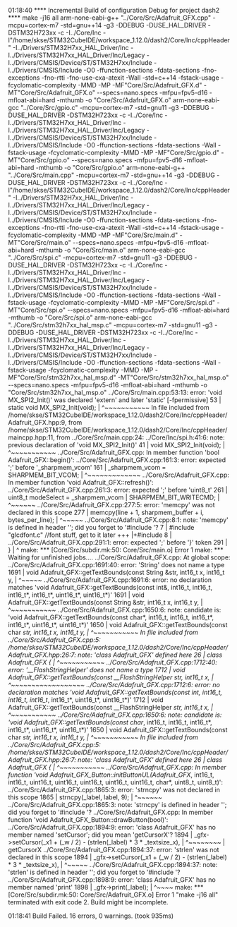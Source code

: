 01:18:40 **** Incremental Build of configuration Debug for project dash2 ****
make -j16 all 
arm-none-eabi-g++ "../Core/Src/Adafruit_GFX.cpp" -mcpu=cortex-m7 -std=gnu++14 -g3 -DDEBUG -DUSE_HAL_DRIVER -DSTM32H723xx -c -I../Core/Inc -I"/home/skse/STM32CubeIDE/workspace_1.12.0/dash2/Core/Inc/cppHeader" -I../Drivers/STM32H7xx_HAL_Driver/Inc -I../Drivers/STM32H7xx_HAL_Driver/Inc/Legacy -I../Drivers/CMSIS/Device/ST/STM32H7xx/Include -I../Drivers/CMSIS/Include -O0 -ffunction-sections -fdata-sections -fno-exceptions -fno-rtti -fno-use-cxa-atexit -Wall -std=c++14 -fstack-usage -fcyclomatic-complexity -MMD -MP -MF"Core/Src/Adafruit_GFX.d" -MT"Core/Src/Adafruit_GFX.o" --specs=nano.specs -mfpu=fpv5-d16 -mfloat-abi=hard -mthumb -o "Core/Src/Adafruit_GFX.o"
arm-none-eabi-gcc "../Core/Src/gpio.c" -mcpu=cortex-m7 -std=gnu11 -g3 -DDEBUG -DUSE_HAL_DRIVER -DSTM32H723xx -c -I../Core/Inc -I../Drivers/STM32H7xx_HAL_Driver/Inc -I../Drivers/STM32H7xx_HAL_Driver/Inc/Legacy -I../Drivers/CMSIS/Device/ST/STM32H7xx/Include -I../Drivers/CMSIS/Include -O0 -ffunction-sections -fdata-sections -Wall -fstack-usage -fcyclomatic-complexity -MMD -MP -MF"Core/Src/gpio.d" -MT"Core/Src/gpio.o" --specs=nano.specs -mfpu=fpv5-d16 -mfloat-abi=hard -mthumb -o "Core/Src/gpio.o"
arm-none-eabi-g++ "../Core/Src/main.cpp" -mcpu=cortex-m7 -std=gnu++14 -g3 -DDEBUG -DUSE_HAL_DRIVER -DSTM32H723xx -c -I../Core/Inc -I"/home/skse/STM32CubeIDE/workspace_1.12.0/dash2/Core/Inc/cppHeader" -I../Drivers/STM32H7xx_HAL_Driver/Inc -I../Drivers/STM32H7xx_HAL_Driver/Inc/Legacy -I../Drivers/CMSIS/Device/ST/STM32H7xx/Include -I../Drivers/CMSIS/Include -O0 -ffunction-sections -fdata-sections -fno-exceptions -fno-rtti -fno-use-cxa-atexit -Wall -std=c++14 -fstack-usage -fcyclomatic-complexity -MMD -MP -MF"Core/Src/main.d" -MT"Core/Src/main.o" --specs=nano.specs -mfpu=fpv5-d16 -mfloat-abi=hard -mthumb -o "Core/Src/main.o"
arm-none-eabi-gcc "../Core/Src/spi.c" -mcpu=cortex-m7 -std=gnu11 -g3 -DDEBUG -DUSE_HAL_DRIVER -DSTM32H723xx -c -I../Core/Inc -I../Drivers/STM32H7xx_HAL_Driver/Inc -I../Drivers/STM32H7xx_HAL_Driver/Inc/Legacy -I../Drivers/CMSIS/Device/ST/STM32H7xx/Include -I../Drivers/CMSIS/Include -O0 -ffunction-sections -fdata-sections -Wall -fstack-usage -fcyclomatic-complexity -MMD -MP -MF"Core/Src/spi.d" -MT"Core/Src/spi.o" --specs=nano.specs -mfpu=fpv5-d16 -mfloat-abi=hard -mthumb -o "Core/Src/spi.o"
arm-none-eabi-gcc "../Core/Src/stm32h7xx_hal_msp.c" -mcpu=cortex-m7 -std=gnu11 -g3 -DDEBUG -DUSE_HAL_DRIVER -DSTM32H723xx -c -I../Core/Inc -I../Drivers/STM32H7xx_HAL_Driver/Inc -I../Drivers/STM32H7xx_HAL_Driver/Inc/Legacy -I../Drivers/CMSIS/Device/ST/STM32H7xx/Include -I../Drivers/CMSIS/Include -O0 -ffunction-sections -fdata-sections -Wall -fstack-usage -fcyclomatic-complexity -MMD -MP -MF"Core/Src/stm32h7xx_hal_msp.d" -MT"Core/Src/stm32h7xx_hal_msp.o" --specs=nano.specs -mfpu=fpv5-d16 -mfloat-abi=hard -mthumb -o "Core/Src/stm32h7xx_hal_msp.o"
../Core/Src/main.cpp:53:13: error: 'void MX_SPI2_Init()' was declared 'extern' and later 'static' [-fpermissive]
   53 | static void MX_SPI2_Init(void);
      |             ^~~~~~~~~~~~
In file included from /home/skse/STM32CubeIDE/workspace_1.12.0/dash2/Core/Inc/cppHeader/Adafruit_GFX.hpp:9,
                 from /home/skse/STM32CubeIDE/workspace_1.12.0/dash2/Core/Inc/cppHeader/maincpp.hpp:11,
                 from ../Core/Src/main.cpp:24:
../Core/Inc/spi.h:41:6: note: previous declaration of 'void MX_SPI2_Init()'
   41 | void MX_SPI2_Init(void);
      |      ^~~~~~~~~~~~
../Core/Src/Adafruit_GFX.cpp: In member function 'bool Adafruit_GFX::begin()':
../Core/Src/Adafruit_GFX.cpp:161:3: error: expected ';' before '_sharpmem_vcom'
  161 |   _sharpmem_vcom = SHARPMEM_BIT_VCOM;
      |   ^~~~~~~~~~~~~~
../Core/Src/Adafruit_GFX.cpp: In member function 'void Adafruit_GFX::refresh()':
../Core/Src/Adafruit_GFX.cpp:261:3: error: expected ';' before 'uint8_t'
  261 |   uint8_t modeSelect = _sharpmem_vcom | SHARPMEM_BIT_WRITECMD;
      |   ^~~~~~~
../Core/Src/Adafruit_GFX.cpp:277:5: error: 'memcpy' was not declared in this scope
  277 |     memcpy(line + 1, sharpmem_buffer + i, bytes_per_line);
      |     ^~~~~~
../Core/Src/Adafruit_GFX.cpp:8:1: note: 'memcpy' is defined in header '<cstring>'; did you forget to '#include <cstring>'?
    7 | #include "glcdfont.c" //font stuff, get to it later
  +++ |+#include <cstring>
    8 | 
../Core/Src/Adafruit_GFX.cpp:291:1: error: expected ';' before '}' token
  291 | }
      | ^
make: *** [Core/Src/subdir.mk:50: Core/Src/main.o] Error 1
make: *** Waiting for unfinished jobs....
../Core/Src/Adafruit_GFX.cpp: At global scope:
../Core/Src/Adafruit_GFX.cpp:1691:40: error: 'String' does not name a type
 1691 | void Adafruit_GFX::getTextBounds(const String &str, int16_t x, int16_t y,
      |                                        ^~~~~~
../Core/Src/Adafruit_GFX.cpp:1691:6: error: no declaration matches 'void Adafruit_GFX::getTextBounds(const int&, int16_t, int16_t, int16_t*, int16_t*, uint16_t*, uint16_t*)'
 1691 | void Adafruit_GFX::getTextBounds(const String &str, int16_t x, int16_t y,
      |      ^~~~~~~~~~~~
../Core/Src/Adafruit_GFX.cpp:1650:6: note: candidate is: 'void Adafruit_GFX::getTextBounds(const char*, int16_t, int16_t, int16_t*, int16_t*, uint16_t*, uint16_t*)'
 1650 | void Adafruit_GFX::getTextBounds(const char *str, int16_t x, int16_t y,
      |      ^~~~~~~~~~~~
In file included from ../Core/Src/Adafruit_GFX.cpp:5:
/home/skse/STM32CubeIDE/workspace_1.12.0/dash2/Core/Inc/cppHeader/Adafruit_GFX.hpp:26:7: note: 'class Adafruit_GFX' defined here
   26 | class Adafruit_GFX {
      |       ^~~~~~~~~~~~
../Core/Src/Adafruit_GFX.cpp:1712:40: error: '__FlashStringHelper' does not name a type
 1712 | void Adafruit_GFX::getTextBounds(const __FlashStringHelper *str, int16_t x,
      |                                        ^~~~~~~~~~~~~~~~~~~
../Core/Src/Adafruit_GFX.cpp:1712:6: error: no declaration matches 'void Adafruit_GFX::getTextBounds(const int*, int16_t, int16_t, int16_t*, int16_t*, uint16_t*, uint16_t*)'
 1712 | void Adafruit_GFX::getTextBounds(const __FlashStringHelper *str, int16_t x,
      |      ^~~~~~~~~~~~
../Core/Src/Adafruit_GFX.cpp:1650:6: note: candidate is: 'void Adafruit_GFX::getTextBounds(const char*, int16_t, int16_t, int16_t*, int16_t*, uint16_t*, uint16_t*)'
 1650 | void Adafruit_GFX::getTextBounds(const char *str, int16_t x, int16_t y,
      |      ^~~~~~~~~~~~
In file included from ../Core/Src/Adafruit_GFX.cpp:5:
/home/skse/STM32CubeIDE/workspace_1.12.0/dash2/Core/Inc/cppHeader/Adafruit_GFX.hpp:26:7: note: 'class Adafruit_GFX' defined here
   26 | class Adafruit_GFX {
      |       ^~~~~~~~~~~~
../Core/Src/Adafruit_GFX.cpp: In member function 'void Adafruit_GFX_Button::initButtonUL(Adafruit_GFX*, int16_t, int16_t, uint16_t, uint16_t, uint16_t, uint16_t, uint16_t, char*, uint8_t, uint8_t)':
../Core/Src/Adafruit_GFX.cpp:1865:3: error: 'strncpy' was not declared in this scope
 1865 |   strncpy(_label, label, 9);
      |   ^~~~~~~
../Core/Src/Adafruit_GFX.cpp:1865:3: note: 'strncpy' is defined in header '<cstring>'; did you forget to '#include <cstring>'?
../Core/Src/Adafruit_GFX.cpp: In member function 'void Adafruit_GFX_Button::drawButton(bool)':
../Core/Src/Adafruit_GFX.cpp:1894:9: error: 'class Adafruit_GFX' has no member named 'setCursor'; did you mean 'getCursorX'?
 1894 |   _gfx->setCursor(_x1 + (_w / 2) - (strlen(_label) * 3 * _textsize_x),
      |         ^~~~~~~~~
      |         getCursorX
../Core/Src/Adafruit_GFX.cpp:1894:37: error: 'strlen' was not declared in this scope
 1894 |   _gfx->setCursor(_x1 + (_w / 2) - (strlen(_label) * 3 * _textsize_x),
      |                                     ^~~~~~
../Core/Src/Adafruit_GFX.cpp:1894:37: note: 'strlen' is defined in header '<cstring>'; did you forget to '#include <cstring>'?
../Core/Src/Adafruit_GFX.cpp:1898:9: error: 'class Adafruit_GFX' has no member named 'print'
 1898 |   _gfx->print(_label);
      |         ^~~~~
make: *** [Core/Src/subdir.mk:50: Core/Src/Adafruit_GFX.o] Error 1
"make -j16 all" terminated with exit code 2. Build might be incomplete.

01:18:41 Build Failed. 16 errors, 0 warnings. (took 935ms)

